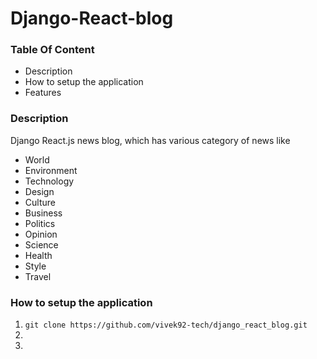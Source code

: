 # Django-React-blog

### Table Of Content

 * Description
 * How to setup the application
 * Features
 
 ### Description
 
 Django React.js news blog, which has various category of news like
 * World
 * Environment
 * Technology
 * Design
 * Culture
 * Business
 * Politics
 * Opinion
 * Science
 * Health
 * Style
 * Travel
 
 ### How to setup the application
 
 1. `git clone https://github.com/vivek92-tech/django_react_blog.git`
 2. 
 3. 
 
